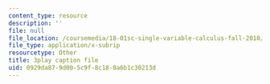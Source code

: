 ```yaml
---
content_type: resource
description: ''
file: null
file_location: /coursemedia/18-01sc-single-variable-calculus-fall-2010/0929da879d005c9f8c180a6b1c30213d_jBkXbAgMj6s.vtt
file_type: application/x-subrip
resourcetype: Other
title: 3play caption file
uid: 0929da87-9d00-5c9f-8c18-0a6b1c30213d
---
```

